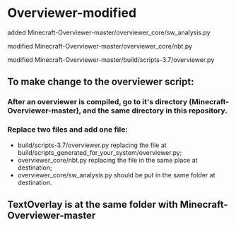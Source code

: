 # Overviewer-modified
added Minecraft-Overviewer-master/overviewer_core/sw_analysis.py

modified Minecraft-Overviewer-master/overviewer_core/nbt.py

modified Minecraft-Overviewer-master/build/scripts-3.7/overviewer.py


## To make change to the overviewer script:
### After an overviewer is compiled, go to it's directory (Minecraft-Overviewer-master), and the same directory in this repository.
### Replace two files and add one file: 
- build/scripts-3.7/overviewer.py    replacing the file at build/scripts_generated_for_your_system/overviewer.py;
- overviewer_core/nbt.py    replacing the file in the same place at destination; 
- overviewer_core/sw_analysis.py    should be put in the same folder at destination.

## TextOverlay is at the same folder with Minecraft-Overviewer-master
